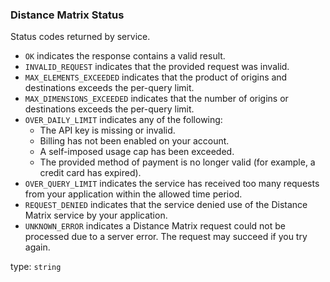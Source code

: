 <!--- This is a generated file, do not edit! -->
<!--- [START maps_http_schema_distancematrixstatus] -->
<h3 class="schema-object" id="DistanceMatrixStatus">Distance Matrix Status</h3>

Status codes returned by service.

- `OK` indicates the response contains a valid result.
- `INVALID_REQUEST` indicates that the provided request was invalid.
- `MAX_ELEMENTS_EXCEEDED` indicates that the product of origins and destinations exceeds the per-query limit.
- `MAX_DIMENSIONS_EXCEEDED` indicates that the number of origins or destinations exceeds the per-query limit.
- `OVER_DAILY_LIMIT` indicates any of the following:
  - The API key is missing or invalid.
  - Billing has not been enabled on your account.
  - A self-imposed usage cap has been exceeded.
  - The provided method of payment is no longer valid (for example, a credit card has expired).
- `OVER_QUERY_LIMIT` indicates the service has received too many requests from your application within the allowed time period.
- `REQUEST_DENIED` indicates that the service denied use of the Distance Matrix service by your application.
- `UNKNOWN_ERROR` indicates a Distance Matrix request could not be processed due to a server error. The request may succeed if you try again.

type: `string`

<!--- [END maps_http_schema_distancematrixstatus] -->
